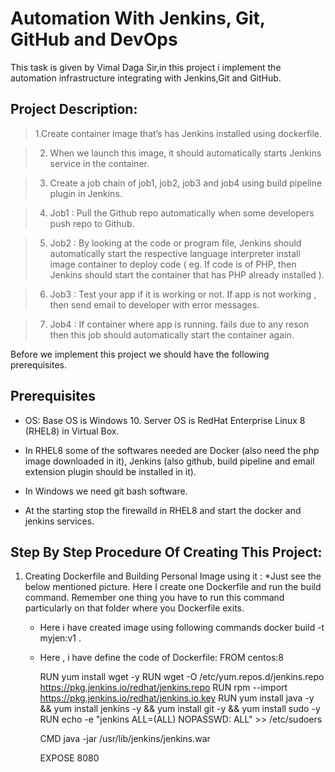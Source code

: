 # Automation With Jenkins, Git, GitHub and DevOps
This task is given by Vimal Daga Sir,in this project i implement the automation infrastructure integrating with Jenkins,Git and GitHub.

## Project Description:

  > 1.Create container image that’s has Jenkins installed using dockerfile.
  
  > 2. When we launch this image, it should automatically starts Jenkins service in the container.
  
  
  > 3. Create a job chain of job1, job2, job3 and job4 using build pipeline plugin in Jenkins.
  
  
  >  4. Job1 : Pull the Github repo automatically when some developers push repo to Github.
  
  
  >  5. Job2 : By looking at the code or program file, Jenkins should automatically start the respective language interpreter install image    container to deploy code ( eg. If code is of PHP, then Jenkins should start the container that has PHP already installed ).
  
  
  > 6. Job3 : Test your app if it is working or not. If app is not working , then send email to developer with error messages.
  
  
  > 7. Job4 : If container where app is running. fails due to any reson then this job should automatically start the container again.
  
  
  Before we implement this project we should have the following prerequisites.
  
 ## Prerequisites
 
 * OS: Base OS is Windows 10. Server OS is RedHat Enterprise Linux 8 (RHEL8) in Virtual Box.
 
 *  In RHEL8 some of the softwares needed are Docker (also need the php image downloaded in it), Jenkins (also github, build pipeline and email extension plugin should be installed in it).
 
* In Windows we need git bash software.

* At the starting stop the firewalld in RHEL8 and start the docker and jenkins services.

## Step By Step Procedure Of Creating This Project:

 1. Creating Dockerfile and Building Personal Image using it :
       *Just see the below mentioned picture. Here I create one Dockerfile and run the build command. Remember one thing you have to run          this command particularly on that folder where you Dockerfile exits.
       
       * Here i have created image using following commands
          docker build -t myjen:v1 .
       * Here , i have define the code of Dockerfile:
          FROM centos:8

          RUN yum install wget -y
          RUN wget -O /etc/yum.repos.d/jenkins.repo https://pkg.jenkins.io/redhat/jenkins.repo
          RUN rpm --import https://pkg.jenkins.io/redhat/jenkins.io.key
          RUN yum install java -y && yum install jenkins -y && yum install git -y && yum install sudo -y
          RUN echo -e "jenkins ALL=(ALL) NOPASSWD: ALL" >> /etc/sudoers

          CMD java -jar /usr/lib/jenkins/jenkins.war

          EXPOSE 8080
          
        
    
